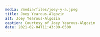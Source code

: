 ```yaml
---
media: /media/files/joey-y-a.jpeg
title: Joey Yearous-Algozin
alt: Joey Yearous-Algozin
caption: Courtesy of Joey Yearous-Algozin
date: 2021-02-04T11:43:00-0500
---
```

